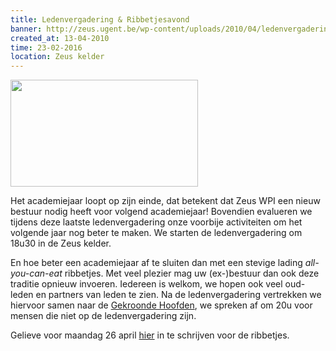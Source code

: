 ```yaml
---
title: Ledenvergadering & Ribbetjesavond
banner: http://zeus.ugent.be/wp-content/uploads/2010/04/ledenvergadering-300x171.png
created_at: 13-04-2010
time: 23-02-2016
location: Zeus kelder
---
```


<a href="https://zeus.ugent.be/wp-content/uploads/2010/04/ledenvergadering.png"><img src="http://zeus.ugent.be/wp-content/uploads/2010/04/ledenvergadering-300x171.png" alt="" title="ledenvergadering" width="300" height="171" class="alignright size-medium wp-image-482" /></a>

Het academiejaar loopt op zijn einde, dat betekent dat Zeus WPI een nieuw bestuur nodig heeft voor volgend academiejaar!
Bovendien evalueren we tijdens deze laatste ledenvergadering onze voorbije activiteiten om het volgende jaar nog beter te maken.
We starten de ledenvergadering om 18u30 in de Zeus kelder.

En hoe beter een academiejaar af te sluiten dan met een stevige lading <em>all-you-can-eat</em> ribbetjes.
Met veel plezier mag uw (ex-)bestuur dan ook deze traditie opnieuw invoeren. Iedereen is welkom, we hopen ook veel oud-leden en partners van leden te zien. Na de ledenvergadering vertrekken we hiervoor samen naar de <a href="http://www.degekroondehoofden.be/">Gekroonde Hoofden</a>, we spreken af om 20u voor mensen die niet op de ledenvergadering zijn.

Gelieve voor maandag 26 april <a href="http://spreadsheets.google.com/viewform?formkey=dGx2QTJlTmdrTzl6MzJXY0JZQTZwYmc6MQ">hier</a> in te schrijven voor de ribbetjes.
